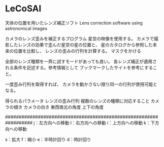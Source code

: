 # LeCoSAI
天体の位置を用いたレンズ補正ソフト
Lens correction software using astronomical images

カメラのレンズ歪みを補正するプログラム
星空の映像を使用する。
カメラで撮影したレンズの効果で歪んだ星空の星の位置と、
星のカタログから参照した本来の位置を比較し、
レンズの歪みの行列を計算する。
マスクをかける

全部のレンズ種類を一斉に試すモードがあっても良い。
各レンズ補正が適用される条件を記述する。参考情報として
	ブックマークしたサイトを参考にすること。

一度歪み行列を取得すれば、
カメラを動かさない限り同一の行列が使用可能となる。

得られるパラメータ
レンズの歪み行列
	複数のレンズの種類に対応すること
カメラの傾き
カメラの向き
	東西南北の角度
	上下の角度

##################################################################
j：左方向への移動
l：右方向への移動
i：上方向への移動
k：下方向への移動

s：拡大
f：縮小
e：半時計回り
d：時計回り
